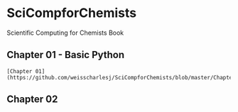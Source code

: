 # SciCompforChemists
Scientific Computing for Chemists Book

## Chapter 01 - Basic Python
    [Chapter 01](https://github.com/weisscharlesj/SciCompforChemists/blob/master/Chapter%2001/octahedral.png)

## Chapter 02
